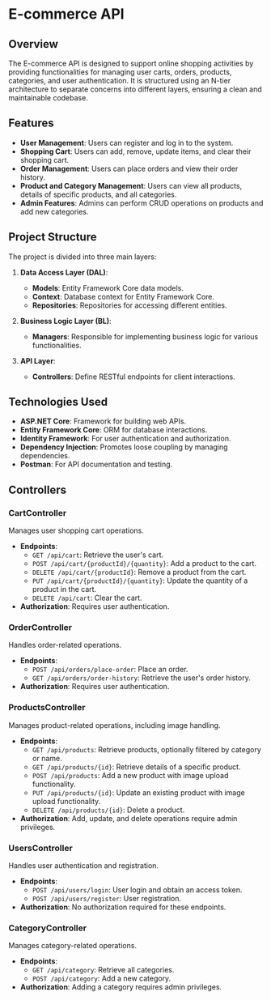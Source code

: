 # E-commerce API

## Overview
The E-commerce API is designed to support online shopping activities by providing functionalities for managing user carts, orders, products, categories, and user authentication. It is structured using an N-tier architecture to separate concerns into different layers, ensuring a clean and maintainable codebase.

## Features
- **User Management**: Users can register and log in to the system.
- **Shopping Cart**: Users can add, remove, update items, and clear their shopping cart.
- **Order Management**: Users can place orders and view their order history.
- **Product and Category Management**: Users can view all products, details of specific products, and all categories.
- **Admin Features**: Admins can perform CRUD operations on products and add new categories.

## Project Structure
The project is divided into three main layers:

1. **Data Access Layer (DAL)**:
   - **Models**: Entity Framework Core data models.
   - **Context**: Database context for Entity Framework Core.
   - **Repositories**: Repositories for accessing different entities.

2. **Business Logic Layer (BL)**:
   - **Managers**: Responsible for implementing business logic for various functionalities.

3. **API Layer**:
   - **Controllers**: Define RESTful endpoints for client interactions.

## Technologies Used
- **ASP.NET Core**: Framework for building web APIs.
- **Entity Framework Core**: ORM for database interactions.
- **Identity Framework**: For user authentication and authorization.
- **Dependency Injection**: Promotes loose coupling by managing dependencies.
- **Postman**: For API documentation and testing.

## Controllers
### CartController
Manages user shopping cart operations.

- **Endpoints**:
  - `GET /api/cart`: Retrieve the user's cart.
  - `POST /api/cart/{productId}/{quantity}`: Add a product to the cart.
  - `DELETE /api/cart/{productId}`: Remove a product from the cart.
  - `PUT /api/cart/{productId}/{quantity}`: Update the quantity of a product in the cart.
  - `DELETE /api/cart`: Clear the cart.
- **Authorization**: Requires user authentication.

### OrderController
Handles order-related operations.

- **Endpoints**:
  - `POST /api/orders/place-order`: Place an order.
  - `GET /api/orders/order-history`: Retrieve the user's order history.
- **Authorization**: Requires user authentication.

### ProductsController
Manages product-related operations, including image handling.

- **Endpoints**:
  - `GET /api/products`: Retrieve products, optionally filtered by category or name.
  - `GET /api/products/{id}`: Retrieve details of a specific product.
  - `POST /api/products`: Add a new product with image upload functionality.
  - `PUT /api/products/{id}`: Update an existing product with image upload functionality.
  - `DELETE /api/products/{id}`: Delete a product.
- **Authorization**: Add, update, and delete operations require admin privileges.

### UsersController
Handles user authentication and registration.

- **Endpoints**:
  - `POST /api/users/login`: User login and obtain an access token.
  - `POST /api/users/register`: User registration.
- **Authorization**: No authorization required for these endpoints.

### CategoryController
Manages category-related operations.

- **Endpoints**:
  - `GET /api/category`: Retrieve all categories.
  - `POST /api/category`: Add a new category.
- **Authorization**: Adding a category requires admin privileges.

